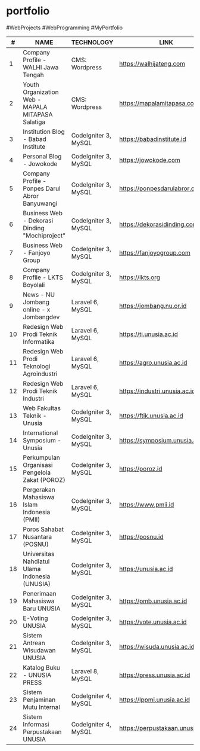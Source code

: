 # portfolio
#WebProjects #WebProgramming #MyPortfolio

| #   | NAME                                              	| TECHNOLOGY                   	| LINK                                 	| YEAR |
|-----|---------------------------------------------------	|------------------------------	|--------------------------------------	|------|
|  1  | Company Profile - WALHI Jawa Tengah                	| CMS: Wordpress				       	| https://walhijateng.com             	| 2018 |
|  2  | Youth Organization Web - MAPALA MITAPASA Salatiga  	| CMS: Wordpress		            | https://mapalamitapasa.com           	| 2019 |
|  3  | Institution Blog - Babad Institute				 	        | CodeIgniter 3, MySQL          | https://babadinstitute.id            	| 2020 |
|  4  | Personal Blog - Jowokode				            	      | CodeIgniter 3, MySQL          | https://jowokode.com     	          	| 2020 |
|  5  | Company Profile - Ponpes Darul Abror Banyuwangi     | CodeIgniter 3, MySQL		   	  | https://ponpesdarulabror.com        	| 2020 |
|  6  | Business Web - Dekorasi Dinding "Mochiproject"      | CodeIgniter 3, MySQL  	   	  | https://dekorasidinding.com    	    	| 2020 |
|  7  | Business Web - Fanjoyo Group                        | CodeIgniter 3, MySQL          | https://fanjoyogroup.com              | 2020 |
|  8  | Company Profile - LKTS Boyolali                     | CodeIgniter 3, MySQL          | https://lkts.org                      | 2021 |
|  9  | News - NU Jombang online - x Jombangdev             | Laravel 6, MySQL              | https://jombang.nu.or.id              | 2021 |
|  10 | Redesign Web Prodi Teknik Informatika               | Laravel 6, MySQL              | https://ti.unusia.ac.id               | 2021 |
|  11 | Redesign Web Prodi Teknologi Agroindustri           | Laravel 6, MySQL              | https://agro.unusia.ac.id             | 2021 |
|  12 | Redesign Web Prodi Teknik Industri                  | Laravel 6, MySQL              | https://industri.unusia.ac.id         | 2021 |
|  13 | Web Fakultas Teknik - Unusia                        | CodeIgniter 3, MySQL          | https://ftik.unusia.ac.id             | 2021 |
|  14 | International Symposium - Unusia                    | CodeIgniter 3, MySQL          | https://symposium.unusia.ac.id        | 2021 |
|  15 | Perkumpulan Organisasi Pengelola Zakat (POROZ)      | CodeIgniter 3, MySQL          | https://poroz.id                      | 2021 |
|  16 | Pergerakan Mahasiswa Islam Indonesia (PMII)         | CodeIgniter 3, MySQL          | https://www.pmii.id                   | 2021 |
|  17 | Poros Sahabat Nusantara (POSNU)                     | CodeIgniter 3, MySQL          | https://posnu.id                      | 2021 |  
|  18 | Universitas Nahdlatul Ulama Indonesia (UNUSIA)      | CodeIgniter 3, MySQL          | https://unusia.ac.id                  | 2022 |
|  19 | Penerimaan Mahasiswa Baru UNUSIA                    | CodeIgniter 3, MySQL          | https://pmb.unusia.ac.id              | 2022 |
|  20 | E-Voting UNUSIA                                     | CodeIgniter 3, MySQL          | https://vote.unusia.ac.id             | 2022 |
|  21 | Sistem Antrean Wisudawan UNUSIA                     | CodeIgniter 3, MySQL          | https://wisuda.unusia.ac.id           | 2023 |
|  22 | Katalog Buku - UNUSIA PRESS                         | Laravel 8, MySQL              | https://press.unusia.ac.id            | 2023 |
|  23 | Sistem Penjaminan Mutu Internal                     | CodeIgniter 4, MySQL          | https://lppmi.unusia.ac.id            | 2023 |
|  24 | Sistem Informasi Perpustakaan UNUSIA                | CodeIgniter 4, MySQL          | https://perpustakaan.unusia.ac.id     | 2023 |
